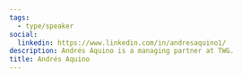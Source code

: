 ```yaml
---
tags:
  - type/speaker
social:
  linkedin: https://www.linkedin.com/in/andresaquino1/
description: Andrés Aquino is a managing partner at TWG.
title: Andrés Aquino
---
```


